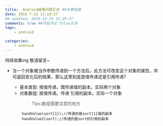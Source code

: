 ```yaml
---
title:  Android疑难问题汇总 ##文章标题
date: 2016-7-13 13:19:37
## updated: 2016-12-29 13:19:37
comments: true ##开启评论 false关闭
tags:
    - android

categories:
    - android
---
```

    
持续收集ing 敬请留言~

<!-- more -->

*   当一个对象被当作参数传递到一个方法后，此方法可改变这个对象的属性，并可返回变化后的结果，那么这里到底是值传递还是引用传递? 
  
    *   基本类型: 按值传递。既传递值的副本。实际两个对象  
    *   对象数组: 按值传递。传递 引用的副本。实际一个对象
        >Tips:数组需要注意的地方
        ```
         handValue(sort[1]);//传递的是sort[1]值的副本
         handValue2(sort);//传递的是sort的引用的副本
        ```